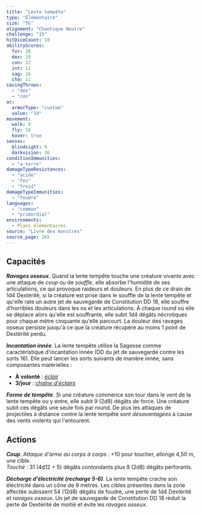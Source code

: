```yaml
---
title: "Lente tempête"
type: "Élémentaire"
size: "TG"
alignment: "Chaotique Neutre"
challenge: "15"
hitDiceCount: 18
abilityScores:
  for: 20
  dex: 19
  con: 22
  int: 11
  sag: 16
  cha: 11
savingThrows:
  - "dex"
  - "con"
ac:
  armorType: "custom"
  value: "19"
movement:
  walk: 0
  fly: 18
  hover: true
senses:
  blindsight: 9
  darkvision: 36
conditionImmunities:
  - "a-terre"
damageTypeResistances:
  - "acide"
  - "feu"
  - "froid"
damageTypeImmunities:
  - "foudre"
languages:
  - "commun"
  - "primordial"
environments:
  - Plans élémentaires
source: "Livre des monstres"
source_page: 265
---
```

## Capacités
_**Ravages osseux**_. Quand la lente tempête touche une créature vivante avec une attaque de _coup_ ou de _souffle_, elle absorbe l'humidité de ses articulations, ce qui provoque raideurs et douleurs. En plus de ce drain de 1d4 Dextérité, si la créature est prise dans le souffle de la lente tempête et qu'elle rate un autre jet de sauvegarde de Constitution DD 18, elle souffre d'horribles douleurs dans les os et les articulations. À chaque round où elle se déplace alors qu'elle est souffrante, elle subit 1d4 dégâts nécrotiques pour chaque mètre cinquante qu'elle parcourt. La douleur des ravages osseux persiste jusqu'à ce que la créature récupère au moins 1 point de Dextérité perdu.

_**Incantation innée**_. La lente tempête utilise la Sagesse comme caractéristique d'incantation innée (DD du jet de sauvegarde contre les sorts 16). Elle peut lancer les sorts suivants de manière innée, sans composantes matérielles :
* **À volonté** : [_éclair_](/grimoire/eclair/)
* **3/jour** : [_chaîne d'éclairs_](/grimoire/chaine-d-eclairs/)

_**Forme de tempête**_. Si une créature commence son tour dans le vent de la lente tempête ou y entre, elle subit 9 (2d8) dégâts de force. Une créature subit ces dégâts une seule fois par round. De plus les attaques de projectiles à distance contre la lente tempête sont _désavantagées_ à cause des vents violents qui l'entourent.

## Actions
_**Coup**_. _Attaque d'arme au corps à corps_ : +10 pour toucher, allonge 4,50 m, une cible.  
_Touché_ : 31 (4d12 + 5) dégâts contondants plus 9 (2d8) dégâts perforants.

_**Décharge d'électricité (recharge 5-6)**_. La lente tempête crache son électricité dans un cône de 9 mètres. Les cibles présentes dans la zone affectée subissent 54 (12d8) dégâts de foudre, une perte de 1d4 Dextérité et _ravages osseux_. Un jet de sauvegarde de Constitution DD 18 réduit la perte de Dextérité de moitié et évite les _ravages osseux_.
